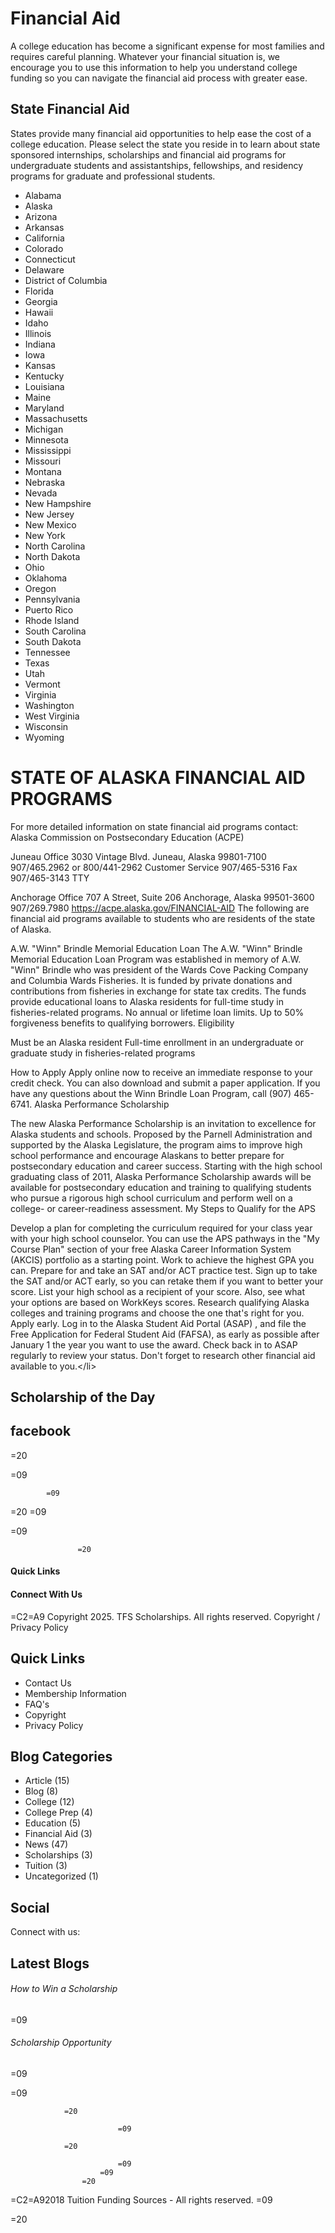 # Financial Aid

A college education has become a significant expense for most families and requires careful planning. Whatever your financial situation is, we encourage you to use this information to help you understand college funding so you can navigate the financial aid process with greater ease.

## State Financial Aid

States provide many financial aid opportunities to help ease the cost of a college education. Please select the state you reside in to learn about state sponsored internships, scholarships and financial aid programs for undergraduate students and assistantships, fellowships, and residency programs for graduate and professional students.

- Alabama
- Alaska
- Arizona
- Arkansas
- California
- Colorado
- Connecticut
- Delaware
- District of Columbia
- Florida
- Georgia
- Hawaii
- Idaho
- Illinois
- Indiana
- Iowa
- Kansas
- Kentucky
- Louisiana
- Maine
- Maryland
- Massachusetts
- Michigan
- Minnesota
- Mississippi
- Missouri
- Montana
- Nebraska
- Nevada
- New Hampshire
- New Jersey
- New Mexico
- New York
- North Carolina
- North Dakota
- Ohio
- Oklahoma
- Oregon
- Pennsylvania
- Puerto Rico
- Rhode Island
- South Carolina
- South Dakota
- Tennessee
- Texas
- Utah
- Vermont
- Virginia
- Washington
- West Virginia
- Wisconsin
- Wyoming

# STATE OF ALASKA FINANCIAL AID PROGRAMS

For more detailed information on state financial aid programs contact:
Alaska Commission on Postsecondary Education (ACPE)
 
Juneau Office
3030 Vintage Blvd.
Juneau, Alaska 99801-7100
907/465.2962 or 800/441-2962 Customer Service
907/465-5316 Fax
907/465-3143 TTY
 
Anchorage Office
707 A Street, Suite 206
Anchorage, Alaska 99501-3600
907/269.7980
https://acpe.alaska.gov/FINANCIAL-AID
The following are financial aid programs available to students who are residents of the state of Alaska.
 
A.W. "Winn" Brindle Memorial Education Loan
The A.W. "Winn" Brindle Memorial Education Loan Program was established in memory of A.W. "Winn" Brindle who was president of the Wards Cove Packing Company and Columbia Wards Fisheries. It is funded by private donations and contributions from fisheries in exchange for state tax credits. The funds provide educational loans to Alaska residents for full-time study in fisheries-related programs.
No annual or lifetime loan limits.
Up to 50% forgiveness benefits to qualifying borrowers.
Eligibility

Must be an Alaska resident
Full-time enrollment in an undergraduate or graduate study in fisheries-related programs

How to Apply 
Apply online now to receive an immediate response to your credit check. You can also download and submit a paper application.
If you have any questions about the Winn Brindle Loan Program, call (907) 465-6741.
Alaska Performance Scholarship
 
The new Alaska Performance Scholarship  is an invitation to excellence for Alaska students and schools. Proposed by the Parnell Administration and supported by the Alaska Legislature, the program aims to improve high school performance and encourage Alaskans to better prepare for postsecondary education and career success.
Starting with the high school graduating class of 2011, Alaska Performance Scholarship awards will be available for postsecondary education and training to qualifying students who pursue a rigorous high school curriculum and perform well on a college- or career-readiness assessment.
My Steps to Qualify for the APS 

Develop a plan for completing the curriculum required for your class year with your high school counselor. You can use the APS pathways in the "My Course Plan" section of your free Alaska Career Information System (AKCIS) portfolio as a starting point.
Work to achieve the highest GPA you can.
Prepare for and take an SAT and/or ACT practice test. Sign up to take the SAT and/or ACT early, so you can retake them if you want to better your score. List your high school as a recipient of your score. Also, see what your options are based on WorkKeys scores.
Research qualifying Alaska colleges and training programs and choose the one that's right for you. Apply early.
Log in to the  Alaska Student Aid Portal (ASAP) , and file the Free Application for Federal Student Aid (FAFSA), as early as possible after January 1 the year you want to use the award. Check back in to  ASAP  regularly to review your status.
Don't forget to research other financial aid available to you.&lt;/li&gt;

## Scholarship of the Day

## facebook

=20

=09

				

 			=09

=20
             	=09

=09
    



                   =20

#### Quick Links

#### Connect With Us

=C2=A9 Copyright 2025. TFS Scholarships. All rights reserved. Copyright / Privacy Policy

## Quick Links

- Contact Us
- Membership Information
- FAQ's
- Copyright
- Privacy Policy

## Blog Categories

- Article (15)
- Blog (8)
- College (12)
- College Prep (4)
- Education (5)
- Financial Aid (3)
- News (47)
- Scholarships (3)
- Tuition (3)
- Uncategorized (1)

## Social

Connect with us:

## Latest Blogs

<!-- image -->

###### How to Win a Scholarship

=09

<!-- image -->

###### Scholarship Opportunity

=09

=09
									
                =20

							=09
									
                =20

							=09
						=09
  				    =20

<!-- image -->

=C2=A92018 Tuition Funding Sources - All rights reserved.						=09

=20